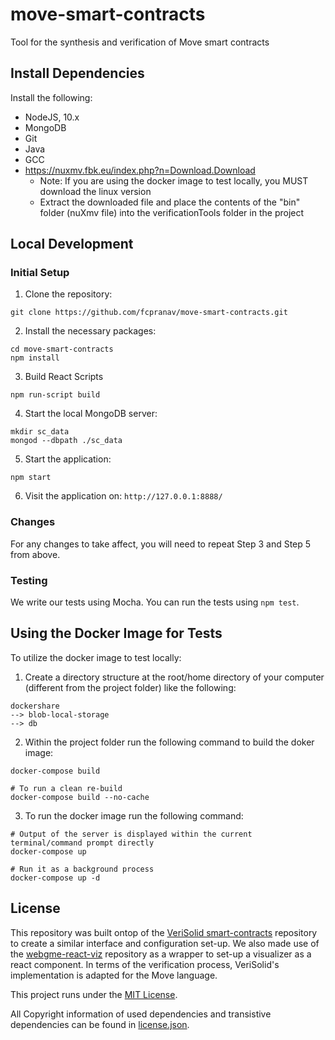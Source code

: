 # move-smart-contracts
Tool for the synthesis and verification of Move smart contracts

## Install Dependencies

Install the following: 
- NodeJS, 10.x
- MongoDB
- Git
- Java
- GCC
- https://nuxmv.fbk.eu/index.php?n=Download.Download
    - Note: If you are using the docker image to test locally, you MUST download the linux version
    - Extract the downloaded file and place the contents of the "bin" folder (nuXmv file) into the verificationTools folder in the project

## Local Development

### Initial Setup

1. Clone the repository: 
``` 
git clone https://github.com/fcpranav/move-smart-contracts.git
```

2. Install the necessary packages: 
```
cd move-smart-contracts
npm install
```

3. Build React Scripts
```
npm run-script build
```

4. Start the local MongoDB server: 
```
mkdir sc_data
mongod --dbpath ./sc_data
```

5. Start the application: 
```
npm start
```

6. Visit the application on: `http://127.0.0.1:8888/`

### Changes

For any changes to take affect, you will need to repeat Step 3 and Step 5 from above.

### Testing

We write our tests using Mocha. You can run the tests using `npm test`.

## Using the Docker Image for Tests

To utilize the docker image to test locally: 

1. Create a directory structure at the root/home directory of your computer (different from the project folder) like the following: 

```
dockershare
--> blob-local-storage
--> db
```

2. Within the project folder run the following command to build the doker image: 

```
docker-compose build

# To run a clean re-build
docker-compose build --no-cache
```

3. To run the docker image run the following command: 
```
# Output of the server is displayed within the current terminal/command prompt directly 
docker-compose up

# Run it as a background process
docker-compose up -d
```

## License

This repository was built ontop of the [VeriSolid smart-contracts](https://github.com/anmavrid/smart-contracts) repository to create a similar interface and configuration set-up. We also made use of the [webgme-react-viz](https://github.com/pmeijer/webgme-react-viz) repository as a wrapper to set-up a visualizer as a react component. In terms of the verification process, VeriSolid's implementation is adapted for the Move language.

This project runs under the [MIT License](LICENSE).

All Copyright information of used dependencies and transistive dependencies can be found in [license.json](licenses.json).
